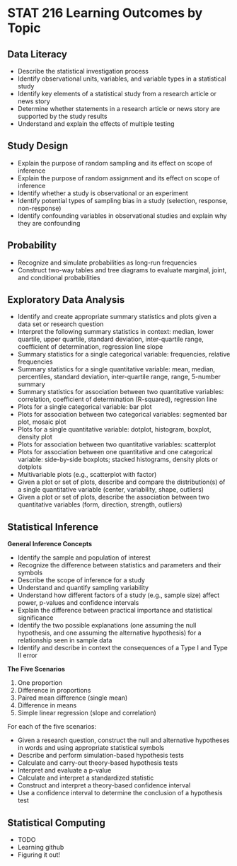 # STAT 216 Learning Outcomes by Topic

## Data Literacy
- Describe the statistical investigation process
- Identify observational units, variables, and variable types in a statistical study
- Identify key elements of a statistical study from a research article or news story
- Determine whether statements in a research article or news story are
  supported by the study results
- Understand and explain the effects of multiple testing

## Study Design
- Explain the purpose of random sampling and its effect on scope of inference
- Explain the purpose of random assignment and its effect on scope of inference
- Identify whether a study is observational or an experiment
- Identify potential types of sampling bias in a study (selection, response, non-response)
- Identify confounding variables in observational studies and explain why they are confounding

## Probability
- Recognize and simulate probabilities as long-run frequencies
- Construct two-way tables and tree diagrams to evaluate
  marginal, joint, and conditional probabilities

## Exploratory Data Analysis
- Identify and create appropriate summary statistics and plots
  given a data set or research question
- Interpret the following summary statistics in context:
  median, lower quartile, upper quartile,
  standard deviation, inter-quartile range,
  coefficient of determination, regression line slope
- Summary statistics for a single categorical variable: frequencies, relative frequencies
- Summary statistics for a single quantitative variable: mean, median,
  percentiles, standard deviation, inter-quartile range, range, 5-number summary
- Summary statistics for association between two quantitative variables:
  correlation, coefficient of determination (R-squared), regression line
- Plots for a single categorical variable: bar plot
- Plots for association between two categorical variables:
  segmented bar plot, mosaic plot
- Plots for a single quantitative variable:
  dotplot, histogram, boxplot, density plot
- Plots for association between two quantitative variables: scatterplot
- Plots for association between one quantitative and one categorical variable:
  side-by-side boxplots; stacked histograms, density plots or dotplots
- Multivariable plots (e.g., scatterplot with factor)
- Given a plot or set of plots, describe and compare the distribution(s)
  of a single quantitative variable
  (center, variability, shape, outliers)
- Given a plot or set of plots, describe the association between
  two quantitative variables
  (form, direction, strength, outliers)

## Statistical Inference

__General Inference Concepts__
- Identify the sample and population of interest
- Recognize the difference between statistics and parameters and their symbols
- Describe the scope of inference for a study
- Understand and quantify sampling variability
- Understand how different factors of a study (e.g., sample size) affect
  power, p-values and confidence intervals 
- Explain the difference between practical importance and statistical significance
- Identify the two possible explanations (one assuming the null hypothesis, and one assuming
  the alternative hypothesis) for a relationship seen in sample data
- Identify and describe in context the consequences of a Type I and Type II error
  
__The Five Scenarios__
1. One proportion
2. Difference in proportions
3. Paired mean difference (single mean)
4. Difference in means
5. Simple linear regression (slope and correlation)

For each of the five scenarios:
- Given a research question, construct the null and alternative hypotheses
  in words and using appropriate statistical symbols
- Describe and perform simulation-based hypothesis tests
- Calculate and carry-out theory-based hypothesis tests
- Interpret and evaluate a p-value
- Calculate and interpret a standardized statistic
- Construct and interpret a theory-based confidence interval
- Use a confidence interval to determine the conclusion of a hypothesis test

## Statistical Computing
- TODO
- Learning github
- Figuring it out!

